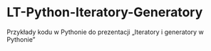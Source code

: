 # LT-Python-Iteratory-Generatory
Przykłady kodu w Pythonie do prezentacji „Iteratory i generatory w Pythonie”
